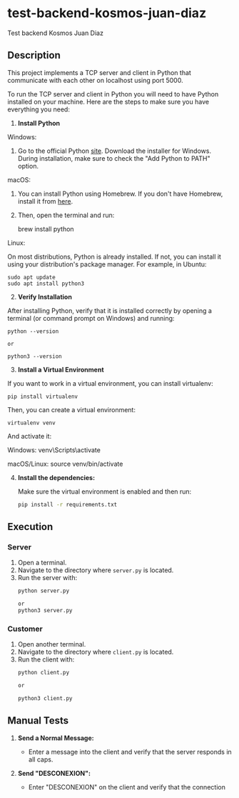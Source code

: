 # test-backend-kosmos-juan-diaz
Test backend Kosmos Juan Diaz


## Description
This project implements a TCP server and client in Python that communicate with each other on localhost using port 5000.

To run the TCP server and client in Python you will need to have Python installed on your machine. Here are the steps to make sure you have everything you need:


1. **Install Python**

Windows:

1. Go to the official Python [site](https://www.python.org/downloads/).
Download the installer for Windows.
During installation, make sure to check the "Add Python to PATH" option.

macOS:

1. You can install Python using Homebrew. If you don't have Homebrew, install it from [here](https://brew.sh/).

2. Then, open the terminal and run:

     brew install python

Linux:

On most distributions, Python is already installed. If not, you can install it using your distribution's package manager. For example, in Ubuntu:

    sudo apt update
    sudo apt install python3

2. **Verify Installation**

After installing Python, verify that it is installed correctly by opening a terminal (or command prompt on Windows) and running:

    python --version

    or 

    python3 --version


3. **Install a Virtual Environment**

If you want to work in a virtual environment, you can install virtualenv:

    pip install virtualenv

Then, you can create a virtual environment:
    
    virtualenv venv

And activate it:

Windows:
    venv\Scripts\activate

macOS/Linux:
    source venv/bin/activate


4. **Install the dependencies:**

   Make sure the virtual environment is enabled and then run:

   ```bash
   pip install -r requirements.txt


## Execution

### Server
1. Open a terminal.
2. Navigate to the directory where `server.py` is located.
3. Run the server with:
   ```bash
   python server.py 
   
   or 
   python3 server.py 
   ```

### Customer
1. Open another terminal.
2. Navigate to the directory where `client.py` is located.
3. Run the client with:
   ```bash
   python client.py

   or

   python3 client.py
   ```

## Manual Tests
1. **Send a Normal Message:**
   - Enter a message into the client and verify that the server responds in all caps.
   
2. **Send "DESCONEXION":**
   - Enter "DESCONEXION" on the client and verify that the connection